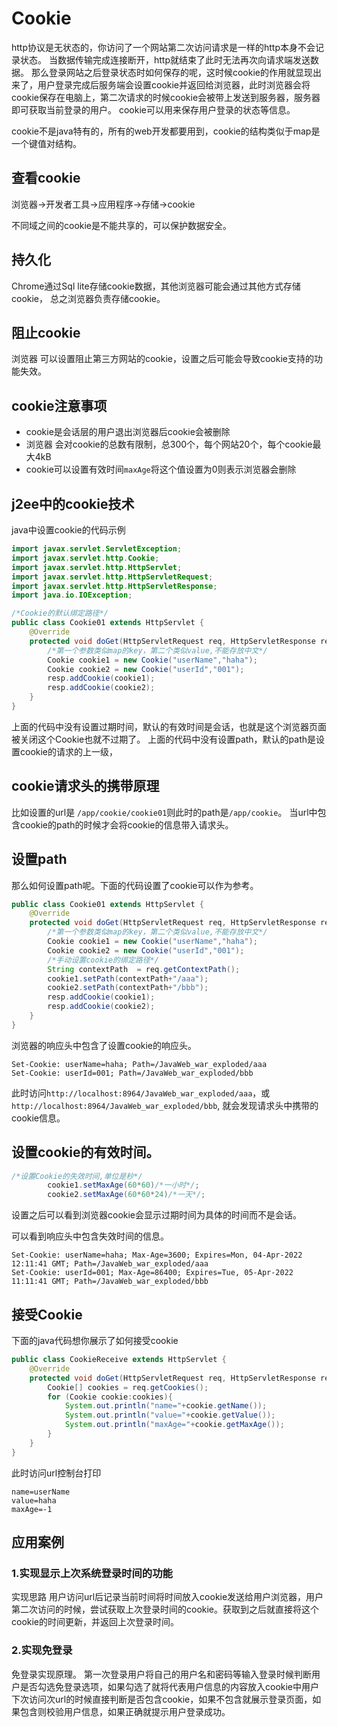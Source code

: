 # Cookie

http协议是无状态的，你访问了一个网站第二次访问请求是一样的http本身不会记录状态。
当数据传输完成连接断开，http就结束了此时无法再次向请求端发送数据。
那么登录网站之后登录状态时如何保存的呢，这时候cookie的作用就显现出来了，用户登录完成后服务端会设置cookie并返回给浏览器，此时浏览器会将cookie保存在电脑上，第二次请求的时候cookie会被带上发送到服务器，服务器即可获取当前登录的用户。
cookie可以用来保存用户登录的状态等信息。

cookie不是java特有的，所有的web开发都要用到，cookie的结构类似于map是一个键值对结构。
## 查看cookie
浏览器->开发者工具->应用程序->存储->cookie

不同域之间的cookie是不能共享的，可以保护数据安全。

## 持久化
Chrome通过Sql lite存储cookie数据，其他浏览器可能会通过其他方式存储cookie，
总之浏览器负责存储cookie。

## 阻止cookie

浏览器 可以设置阻止第三方网站的cookie，设置之后可能会导致cookie支持的功能失效。

## cookie注意事项
- cookie是会话层的用户退出浏览器后cookie会被删除
- 浏览器 会对cookie的总数有限制，总300个，每个网站20个，每个cookie最大4kB
- cookie可以设置有效时间`maxAge`将这个值设置为0则表示浏览器会删除

## j2ee中的cookie技术
java中设置cookie的代码示例
```java
import javax.servlet.ServletException;
import javax.servlet.http.Cookie;
import javax.servlet.http.HttpServlet;
import javax.servlet.http.HttpServletRequest;
import javax.servlet.http.HttpServletResponse;
import java.io.IOException;

/*Cookie的默认绑定路径*/
public class Cookie01 extends HttpServlet {
    @Override
    protected void doGet(HttpServletRequest req, HttpServletResponse resp) throws ServletException, IOException {
        /*第一个参数类似map的key，第二个类似value,不能存放中文*/
        Cookie cookie1 = new Cookie("userName","haha");
        Cookie cookie2 = new Cookie("userId","001");
        resp.addCookie(cookie1);
        resp.addCookie(cookie2);
    }
}
```
上面的代码中没有设置过期时间，默认的有效时间是会话，也就是这个浏览器页面被关闭这个Cookie也就不过期了。
上面的代码中没有设置path，默认的path是设置cookie的请求的上一级，

## cookie请求头的携带原理
比如设置的url是 `/app/cookie/cookie01`则此时的path是`/app/cookie`。
当url中包含cookie的path的时候才会将cookie的信息带入请求头。

## 设置path
那么如何设置path呢。下面的代码设置了cookie可以作为参考。

```java
public class Cookie01 extends HttpServlet {
    @Override
    protected void doGet(HttpServletRequest req, HttpServletResponse resp) throws ServletException, IOException {
        /*第一个参数类似map的key，第二个类似value,不能存放中文*/
        Cookie cookie1 = new Cookie("userName","haha");
        Cookie cookie2 = new Cookie("userId","001");
        /*手动设置cookie的绑定路径*/
        String contextPath  = req.getContextPath();
        cookie1.setPath(contextPath+"/aaa");
        cookie2.setPath(contextPath+"/bbb");
        resp.addCookie(cookie1);
        resp.addCookie(cookie2);
    }
}
```
浏览器的响应头中包含了设置cookie的响应头。
```text
Set-Cookie: userName=haha; Path=/JavaWeb_war_exploded/aaa
Set-Cookie: userId=001; Path=/JavaWeb_war_exploded/bbb
```
此时访问`http://localhost:8964/JavaWeb_war_exploded/aaa`，或`http://localhost:8964/JavaWeb_war_exploded/bbb`,
就会发现请求头中携带的cookie信息。

## 设置cookie的有效时间。

```java
/*设置Cookie的失效时间,单位是秒*/
        cookie1.setMaxAge(60*60)/*一小时*/;
        cookie2.setMaxAge(60*60*24)/*一天*/;
```
设置之后可以看到浏览器cookie会显示过期时间为具体的时间而不是会话。

可以看到响应头中包含失效时间的信息。
```text
Set-Cookie: userName=haha; Max-Age=3600; Expires=Mon, 04-Apr-2022 12:11:41 GMT; Path=/JavaWeb_war_exploded/aaa
Set-Cookie: userId=001; Max-Age=86400; Expires=Tue, 05-Apr-2022 11:11:41 GMT; Path=/JavaWeb_war_exploded/bbb
```
## 接受Cookie

下面的java代码想你展示了如何接受cookie
```java
public class CookieReceive extends HttpServlet {
    @Override
    protected void doGet(HttpServletRequest req, HttpServletResponse resp) throws ServletException, IOException {
        Cookie[] cookies = req.getCookies();
        for (Cookie cookie:cookies){
            System.out.println("name="+cookie.getName());
            System.out.println("value="+cookie.getValue());
            System.out.println("maxAge="+cookie.getMaxAge());
        }
    }
}
```
此时访问url控制台打印
```text
name=userName
value=haha
maxAge=-1
```
## 应用案例
### 1.实现显示上次系统登录时间的功能
实现思路
用户访问url后记录当前时间将时间放入cookie发送给用户浏览器，用户第二次访问的时候，尝试获取上次登录时间的cookie。获取到之后就直接将这个cookie的时间更新，并返回上次登录时间。

### 2.实现免登录
免登录实现原理。
第一次登录用户将自己的用户名和密码等输入登录时候判断用户是否勾选免登录选项，如果勾选了就将代表用户信息的内容放入cookie中用户下次访问次url的时候直接判断是否包含cookie，如果不包含就展示登录页面，如果包含则校验用户信息，如果正确就提示用户登录成功。